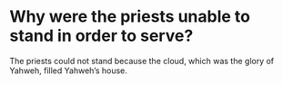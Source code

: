 # Why were the priests unable to stand in order to serve?

The priests could not stand because the cloud, which was the glory of Yahweh, filled Yahweh’s house.
